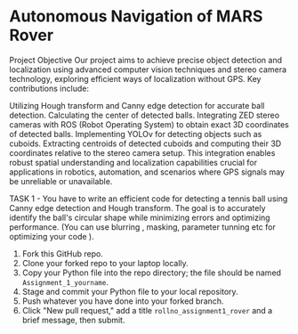 # Autonomous Navigation of MARS Rover 

Project Objective
Our project aims to achieve precise object detection and localization using advanced computer vision techniques and stereo camera technology, exploring efficient ways of localization without GPS. Key contributions include:

Utilizing Hough transform and Canny edge detection for accurate ball detection.
Calculating the center of detected balls.
Integrating ZED stereo cameras with ROS (Robot Operating System) to obtain exact 3D coordinates of detected balls.
Implementing YOLOv for detecting objects such as cuboids.
Extracting centroids of detected cuboids and computing their 3D coordinates relative to the stereo camera setup.
This integration enables robust spatial understanding and localization capabilities crucial for applications in robotics, automation, and scenarios where GPS signals may be unreliable or unavailable.

 TASK 1 - You have to write an efficient code for detecting a tennis ball using Canny edge detection and Hough transform. The goal is to accurately identify the ball's circular shape while minimizing errors and optimizing performance. (You can use blurring , masking, parameter tunning etc for optimizing your code ).

1. Fork this GitHub repo.  
2. Clone your forked repo to your laptop locally.  
3. Copy your Python file into the repo directory; the file should be named `Assignment_1_yourname`.  
4. Stage and commit your Python file to your local repository.  
5. Push whatever you have done into your forked branch.  
6. Click "New pull request," add a title `rollno_assignment1_rover` and a brief message, then submit.
